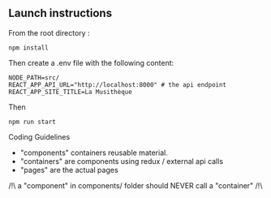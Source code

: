 ## Launch instructions

From the root directory :

	npm install

Then create a .env file with the following content: 

	NODE_PATH=src/
	REACT_APP_API_URL="http://localhost:8000" # the api endpoint
	REACT_APP_SITE_TITLE=La Musithèque
	
Then 

	npm run start
	
	
Coding Guidelines

* "components" containers reusable material.
* "containers" are components using redux / external api calls 
* "pages" are the actual pages

/!\ a "component" in components/ folder should NEVER call a "container" /!\
